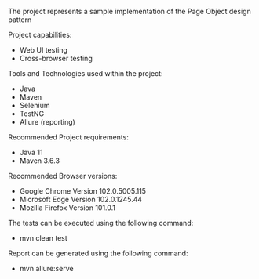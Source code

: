 The project represents a sample implementation of the Page Object design pattern

Project capabilities:
* Web UI testing
* Cross-browser testing

Tools and Technologies used within the project:
* Java
* Maven
* Selenium
* TestNG
* Allure (reporting)

Recommended Project requirements:
 * Java 11
 * Maven 3.6.3

Recommended Browser versions:
* Google Chrome Version 102.0.5005.115
* Microsoft Edge Version 102.0.1245.44
* Mozilla Firefox Version 101.0.1
 
The tests can be executed using the following command:
* mvn clean test

Report can be generated using the following command:
* mvn allure:serve
   